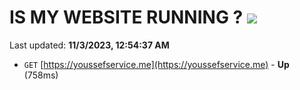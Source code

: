 # IS MY WEBSITE RUNNING ? [![](https://img.shields.io/static/v1?label=Sponsor&message=%E2%9D%A4&logo=GitHub&color=%23fe8e86)](https://github.com/sponsors/<username>)

Last updated: **11/3/2023, 12:54:37 AM**

- `GET` [https://youssefservice.me](https://youssefservice.me) - **Up** (758ms)
